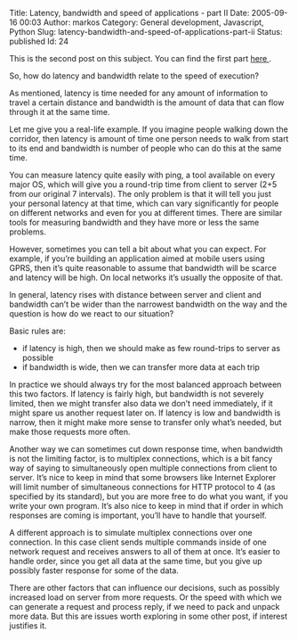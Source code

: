 Title: Latency, bandwidth and speed of applications - part II
Date: 2005-09-16 00:03
Author: markos
Category: General development, Javascript, Python
Slug: latency-bandwidth-and-speed-of-applications-part-ii
Status: published
Id: 24

<div>
 <p>
  This is the second post on this subject. You can find the first part
  <a href="latency-bandwidth-and-speed-of-applications-part-i.html" title="First par of this article">
   here
  </a>
  .
 </p>
 <p>
  So, how do latency and bandwidth relate to the speed of execution?
 </p>
 <p>
  As mentioned, latency is time needed for any amount of information to travel a certain distance and bandwidth is the amount of data that can flow through it at the same time.
 </p>
 <p>
  Let me give you a real-life example. If you imagine people walking down the corridor, then latency is amount of time one person needs to walk from start to its end and bandwidth is number of people who can do this at the same time.
 </p>
 <p>
  You can measure latency quite easily with ping, a tool available on every major OS, which will give you a round-trip time from client to server (2+5 from our original 7 intervals). The only problem is that it will tell you just your personal latency at that time, which can vary significantly for people on different networks and even for you at different times. There are similar tools for measuring bandwidth and they have more or less the same problems.
 </p>
 <p>
  However, sometimes you can tell a bit about what you can expect. For example, if you’re building an application aimed at mobile users using GPRS, then it’s quite reasonable to assume that bandwidth will be scarce and latency will be high. On local networks it’s usually the opposite of that.
 </p>
 <p>
  In general, latency rises with distance between server and client and bandwidth can’t be wider than the narrowest bandwidth on the way and the question is how do we react to our situation?
 </p>
 <p>
  Basic rules are:
 </p>
 <ul>
  <li>
   if latency is high, then we should make as few round-trips to server as possible
  </li>
  <li>
   if bandwidth is wide, then we can transfer more data at each trip
  </li>
 </ul>
 <p>
  In practice we should always try for the most balanced approach between this two factors. If latency is fairly high, but bandwidth is not severely limited, then we might transfer also data we don’t need immediately, if it might spare us another request later on. If latency is low and bandwidth is narrow, then it might make more sense to transfer only what’s needed, but make those requests more often.
 </p>
 <p>
  Another way we can sometimes cut down response time, when bandwidth is not the limiting factor, is to multiplex connections, which is a bit fancy way of saying to simultaneously open multiple connections from client to server. It’s nice to keep in mind that some browsers like Internet Explorer will limit number of simultaneous connections for HTTP protocol to 4 (as specified by its standard), but you are more free to do what you want, if you write your own program. It’s also nice to keep in mind that if order in which responses are coming is important, you’ll have to handle that yourself.
 </p>
 <p>
  A different approach is to simulate multiplex connections over one connection. In this case client sends multiple commands inside of one network request and receives answers to all of them at once. It’s easier to handle order, since you get all data at the same time, but you give up possibly faster response for some of the data.
 </p>
 <p>
  There are other factors that can influence our decisions, such as possibly increased load on server from more requests. Or the speed with which we can generate a request and process reply, if we need to pack and unpack more data. But this are issues worth exploring in some other post, if interest justifies it.
 </p>
</div>
